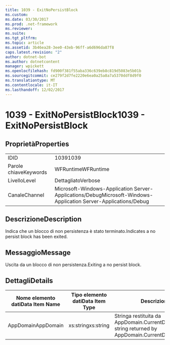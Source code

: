 ```yaml
---
title: 1039 - ExitNoPersistBlock
ms.custom: 
ms.date: 03/30/2017
ms.prod: .net-framework
ms.reviewer: 
ms.suite: 
ms.tgt_pltfrm: 
ms.topic: article
ms.assetid: 3b46ea28-3ee0-43eb-96ff-a6d696da87f8
caps.latest.revision: "2"
author: dotnet-bot
ms.author: dotnetcontent
manager: wpickett
ms.openlocfilehash: fd900f381f55aba336c639eb8c819d5083e5b01b
ms.sourcegitcommit: ce279f2d7fe2220e6ea0a25a8a7a5370ddf8d9f0
ms.translationtype: MT
ms.contentlocale: it-IT
ms.lasthandoff: 12/02/2017
---
```

# <a name="1039---exitnopersistblock"></a><span data-ttu-id="557b6-102">1039 - ExitNoPersistBlock</span><span class="sxs-lookup"><span data-stu-id="557b6-102">1039 - ExitNoPersistBlock</span></span>
## <a name="properties"></a><span data-ttu-id="557b6-103">Proprietà</span><span class="sxs-lookup"><span data-stu-id="557b6-103">Properties</span></span>  
  
|||  
|-|-|  
|<span data-ttu-id="557b6-104">ID</span><span class="sxs-lookup"><span data-stu-id="557b6-104">ID</span></span>|<span data-ttu-id="557b6-105">1039</span><span class="sxs-lookup"><span data-stu-id="557b6-105">1039</span></span>|  
|<span data-ttu-id="557b6-106">Parole chiave</span><span class="sxs-lookup"><span data-stu-id="557b6-106">Keywords</span></span>|<span data-ttu-id="557b6-107">WFRuntime</span><span class="sxs-lookup"><span data-stu-id="557b6-107">WFRuntime</span></span>|  
|<span data-ttu-id="557b6-108">Livello</span><span class="sxs-lookup"><span data-stu-id="557b6-108">Level</span></span>|<span data-ttu-id="557b6-109">Dettagliato</span><span class="sxs-lookup"><span data-stu-id="557b6-109">Verbose</span></span>|  
|<span data-ttu-id="557b6-110">Canale</span><span class="sxs-lookup"><span data-stu-id="557b6-110">Channel</span></span>|<span data-ttu-id="557b6-111">Microsoft-Windows-Application Server-Applications/Debug</span><span class="sxs-lookup"><span data-stu-id="557b6-111">Microsoft-Windows-Application Server-Applications/Debug</span></span>|  
  
## <a name="description"></a><span data-ttu-id="557b6-112">Descrizione</span><span class="sxs-lookup"><span data-stu-id="557b6-112">Description</span></span>  
 <span data-ttu-id="557b6-113">Indica che un blocco di non persistenza è stato terminato.</span><span class="sxs-lookup"><span data-stu-id="557b6-113">Indicates a no persist block has been exited.</span></span>  
  
## <a name="message"></a><span data-ttu-id="557b6-114">Messaggio</span><span class="sxs-lookup"><span data-stu-id="557b6-114">Message</span></span>  
 <span data-ttu-id="557b6-115">Uscita da un blocco di non persistenza.</span><span class="sxs-lookup"><span data-stu-id="557b6-115">Exiting a no persist block.</span></span>  
  
## <a name="details"></a><span data-ttu-id="557b6-116">Dettagli</span><span class="sxs-lookup"><span data-stu-id="557b6-116">Details</span></span>  
  
|<span data-ttu-id="557b6-117">Nome elemento dati</span><span class="sxs-lookup"><span data-stu-id="557b6-117">Data Item Name</span></span>|<span data-ttu-id="557b6-118">Tipo elemento dati</span><span class="sxs-lookup"><span data-stu-id="557b6-118">Data Item Type</span></span>|<span data-ttu-id="557b6-119">Descrizione</span><span class="sxs-lookup"><span data-stu-id="557b6-119">Description</span></span>|  
|--------------------|--------------------|-----------------|  
|<span data-ttu-id="557b6-120">AppDomain</span><span class="sxs-lookup"><span data-stu-id="557b6-120">AppDomain</span></span>|<span data-ttu-id="557b6-121">xs:string</span><span class="sxs-lookup"><span data-stu-id="557b6-121">xs:string</span></span>|<span data-ttu-id="557b6-122">Stringa restituita da AppDomain.CurrentDomain.FriendlyName.</span><span class="sxs-lookup"><span data-stu-id="557b6-122">The string returned by AppDomain.CurrentDomain.FriendlyName.</span></span>|
